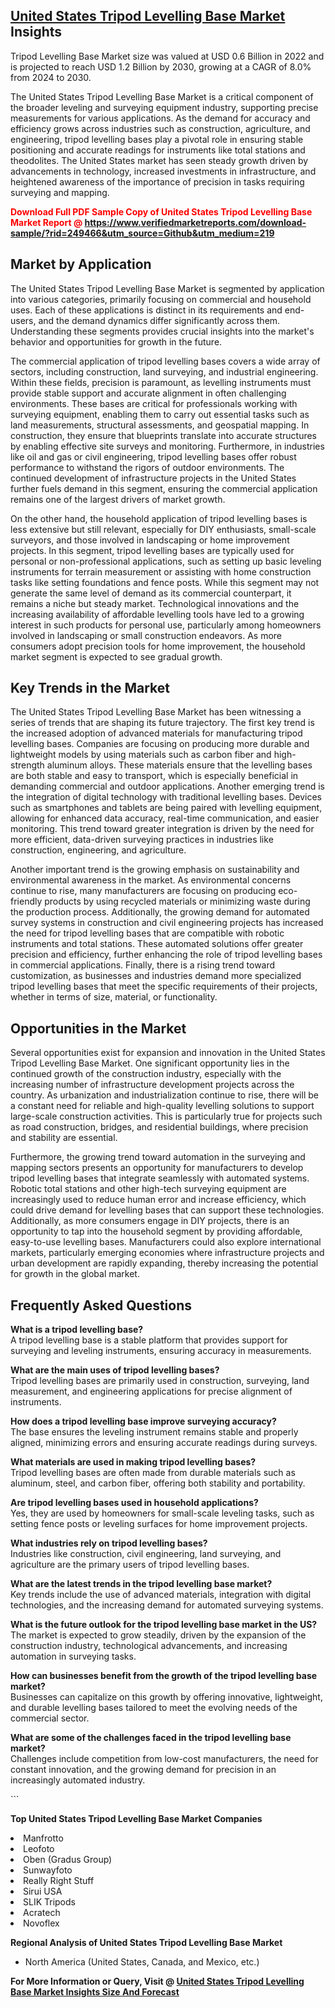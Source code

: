 <h2><a href="https://www.verifiedmarketreports.com/download-sample/?rid=249466&amp;utm_source=Github&amp;utm_medium=219" target="_blank">United States Tripod Levelling Base Market</a> Insights</h2><p>Tripod Levelling Base Market size was valued at USD 0.6 Billion in 2022 and is projected to reach USD 1.2 Billion by 2030, growing at a CAGR of 8.0% from 2024 to 2030.</p><p> <p>The United States Tripod Levelling Base Market is a critical component of the broader leveling and surveying equipment industry, supporting precise measurements for various applications. As the demand for accuracy and efficiency grows across industries such as construction, agriculture, and engineering, tripod levelling bases play a pivotal role in ensuring stable positioning and accurate readings for instruments like total stations and theodolites. The United States market has seen steady growth driven by advancements in technology, increased investments in infrastructure, and heightened awareness of the importance of precision in tasks requiring surveying and mapping. <strong><p><span class=""><span style="color: #ff0000;"><strong>Download Full PDF Sample Copy of United States Tripod Levelling Base Market Report</strong> @ </span><a href="https://www.verifiedmarketreports.com/download-sample/?rid=249466&amp;utm_source=Github&amp;utm_medium=219" target="_blank">https://www.verifiedmarketreports.com/download-sample/?rid=249466&amp;utm_source=Github&amp;utm_medium=219</a></span></p></strong></p> <h2>Market by Application</h2> <p>The United States Tripod Levelling Base Market is segmented by application into various categories, primarily focusing on commercial and household uses. Each of these applications is distinct in its requirements and end-users, and the demand dynamics differ significantly across them. Understanding these segments provides crucial insights into the market's behavior and opportunities for growth in the future. <p>The commercial application of tripod levelling bases covers a wide array of sectors, including construction, land surveying, and industrial engineering. Within these fields, precision is paramount, as levelling instruments must provide stable support and accurate alignment in often challenging environments. These bases are critical for professionals working with surveying equipment, enabling them to carry out essential tasks such as land measurements, structural assessments, and geospatial mapping. In construction, they ensure that blueprints translate into accurate structures by enabling effective site surveys and monitoring. Furthermore, in industries like oil and gas or civil engineering, tripod levelling bases offer robust performance to withstand the rigors of outdoor environments. The continued development of infrastructure projects in the United States further fuels demand in this segment, ensuring the commercial application remains one of the largest drivers of market growth. <p>On the other hand, the household application of tripod levelling bases is less extensive but still relevant, especially for DIY enthusiasts, small-scale surveyors, and those involved in landscaping or home improvement projects. In this segment, tripod levelling bases are typically used for personal or non-professional applications, such as setting up basic leveling instruments for terrain measurement or assisting with home construction tasks like setting foundations and fence posts. While this segment may not generate the same level of demand as its commercial counterpart, it remains a niche but steady market. Technological innovations and the increasing availability of affordable levelling tools have led to a growing interest in such products for personal use, particularly among homeowners involved in landscaping or small construction endeavors. As more consumers adopt precision tools for home improvement, the household market segment is expected to see gradual growth. <h2>Key Trends in the Market</h2> <p>The United States Tripod Levelling Base Market has been witnessing a series of trends that are shaping its future trajectory. The first key trend is the increased adoption of advanced materials for manufacturing tripod levelling bases. Companies are focusing on producing more durable and lightweight models by using materials such as carbon fiber and high-strength aluminum alloys. These materials ensure that the levelling bases are both stable and easy to transport, which is especially beneficial in demanding commercial and outdoor applications. Another emerging trend is the integration of digital technology with traditional levelling bases. Devices such as smartphones and tablets are being paired with levelling equipment, allowing for enhanced data accuracy, real-time communication, and easier monitoring. This trend toward greater integration is driven by the need for more efficient, data-driven surveying practices in industries like construction, engineering, and agriculture. <p>Another important trend is the growing emphasis on sustainability and environmental awareness in the market. As environmental concerns continue to rise, many manufacturers are focusing on producing eco-friendly products by using recycled materials or minimizing waste during the production process. Additionally, the growing demand for automated survey systems in construction and civil engineering projects has increased the need for tripod levelling bases that are compatible with robotic instruments and total stations. These automated solutions offer greater precision and efficiency, further enhancing the role of tripod levelling bases in commercial applications. Finally, there is a rising trend toward customization, as businesses and industries demand more specialized tripod levelling bases that meet the specific requirements of their projects, whether in terms of size, material, or functionality. <h2>Opportunities in the Market</h2> <p>Several opportunities exist for expansion and innovation in the United States Tripod Levelling Base Market. One significant opportunity lies in the continued growth of the construction industry, especially with the increasing number of infrastructure development projects across the country. As urbanization and industrialization continue to rise, there will be a constant need for reliable and high-quality levelling solutions to support large-scale construction activities. This is particularly true for projects such as road construction, bridges, and residential buildings, where precision and stability are essential. <p>Furthermore, the growing trend toward automation in the surveying and mapping sectors presents an opportunity for manufacturers to develop tripod levelling bases that integrate seamlessly with automated systems. Robotic total stations and other high-tech surveying equipment are increasingly used to reduce human error and increase efficiency, which could drive demand for levelling bases that can support these technologies. Additionally, as more consumers engage in DIY projects, there is an opportunity to tap into the household segment by providing affordable, easy-to-use levelling bases. Manufacturers could also explore international markets, particularly emerging economies where infrastructure projects and urban development are rapidly expanding, thereby increasing the potential for growth in the global market. <h2>Frequently Asked Questions</h2> <p><strong>What is a tripod levelling base?</strong> <br> A tripod levelling base is a stable platform that provides support for surveying and leveling instruments, ensuring accuracy in measurements.</p> <p><strong>What are the main uses of tripod levelling bases?</strong> <br> Tripod levelling bases are primarily used in construction, surveying, land measurement, and engineering applications for precise alignment of instruments.</p> <p><strong>How does a tripod levelling base improve surveying accuracy?</strong> <br> The base ensures the leveling instrument remains stable and properly aligned, minimizing errors and ensuring accurate readings during surveys.</p> <p><strong>What materials are used in making tripod levelling bases?</strong> <br> Tripod levelling bases are often made from durable materials such as aluminum, steel, and carbon fiber, offering both stability and portability.</p> <p><strong>Are tripod levelling bases used in household applications?</strong> <br> Yes, they are used by homeowners for small-scale leveling tasks, such as setting fence posts or leveling surfaces for home improvement projects.</p> <p><strong>What industries rely on tripod levelling bases?</strong> <br> Industries like construction, civil engineering, land surveying, and agriculture are the primary users of tripod levelling bases.</p> <p><strong>What are the latest trends in the tripod levelling base market?</strong> <br> Key trends include the use of advanced materials, integration with digital technologies, and the increasing demand for automated surveying systems.</p> <p><strong>What is the future outlook for the tripod levelling base market in the US?</strong> <br> The market is expected to grow steadily, driven by the expansion of the construction industry, technological advancements, and increasing automation in surveying tasks.</p> <p><strong>How can businesses benefit from the growth of the tripod levelling base market?</strong> <br> Businesses can capitalize on this growth by offering innovative, lightweight, and durable levelling bases tailored to meet the evolving needs of the commercial sector.</p> <p><strong>What are some of the challenges faced in the tripod levelling base market?</strong> <br> Challenges include competition from low-cost manufacturers, the need for constant innovation, and the growing demand for precision in an increasingly automated industry.</p> ```</p><p><strong>Top United States Tripod Levelling Base Market Companies</strong></p><div data-test-id=""><p><li>Manfrotto</li><li> Leofoto</li><li> Oben (Gradus Group)</li><li> Sunwayfoto</li><li> Really Right Stuff</li><li> Sirui USA</li><li> SLIK Tripods</li><li> Acratech</li><li> Novoflex</li></p><div><strong>Regional Analysis of&nbsp;United States Tripod Levelling Base Market</strong></div><ul><li dir="ltr"><p dir="ltr">North America&nbsp;(United States, Canada, and Mexico, etc.)</p></li></ul><p><strong>For More Information or Query, Visit @&nbsp;</strong><strong><a href="https://www.verifiedmarketreports.com/product/tripod-levelling-base-market/?utm_source=Github&amp;utm_medium=219" target="_blank">United States Tripod Levelling Base Market Insights Size And Forecast</a></strong></p></div>
